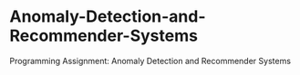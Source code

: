 # Anomaly-Detection-and-Recommender-Systems
Programming Assignment: Anomaly Detection and Recommender Systems
